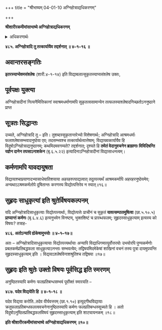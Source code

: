 +++
title = "श्रीभाष्यम् 04-01-10 अग्निहोत्राद्यधिकरणम्"

+++


**श्रीशारीरकमीमांसाभाष्ये अग्निहोत्राद्यधिकरणम्**

<details><summary>अधिकरणार्थः</summary>

अग्निहोत्रादिकं नित्य-नैमित्तिकरूपं कर्म अनुष्ठेयविद्यार्थत्वात् अवश्यं कर्तव्यमेव
</details>

**४८५. अग्निहोत्रादि तु तत्कार्यायैव तद्दर्शनात् ॥ ४–१–१६ ॥**

## अवान्तरसङ्गतिः

**इतरस्याप्येवमसंश्लेषः** (शारी.४-१-१४) इति विद्याबलात्सुकृतस्याप्यसंश्लेष उक्तः,

## पूर्वपक्षः युक्त्या

अग्निहोत्रादीनां नित्यनैमित्तिकानां स्वाश्रमधर्माणामपि सुकृतत्वसामान्येन तत्फलस्याश्लेषादनिच्छतोऽननुष्ठाने प्राप्त

## सूत्रतः सिद्धान्तः

उच्यते, अग्निहोत्रादि तु – इति। तुशब्दस्सुकृतान्तरेभ्यो विशेषणार्थः;
अग्निहोत्रादि आश्रमधर्माः फलाश्लेषासम्भवादनुष्ठेया एव; तदसम्भवश्च तत्कार्यार्थत्वात्तेषाम्; विद्याख्यकार्यायैव हि विदुषोऽग्निहोत्राद्यनुष्ठानम्; कथमिदमवगम्यते? तद्दर्शनात्; दृश्यते हि **तमेतं वेदानुवचनेन ब्राह्मणाः विविदिषन्ति यज्ञेन दानेन तपसाऽनाशकेन** (बृ.६.५.२२) इत्यादिनाऽग्निहोत्रादीनां विद्यासाधनत्वम्।

## कर्मणामपि यावदायुषता

विद्यायाश्चाप्रयाणादभ्यासाधेयातिशयाया अहरहरुत्पाद्यत्वात् तदुत्पत्त्यर्थं आश्रमकर्मापि अहरहरनुष्ठेयमेव; अन्यथाऽऽश्रमकर्मलोपे दूषितान्तः करणस्य विद्योत्पत्तिरेव न स्यात्॥१६॥

## सुहृदः साधुकृत्यां इति श्रुतेर्विषयकल्पनम्

यदि अग्निहोत्रादिसाधुकृत्याः विद्योत्पत्त्यर्थाः, विद्योत्पत्तेः प्राचीनं च सुकृतं **यावत्सम्पातमुषित्वा** (छा.५.१०.५) **प्राप्यान्तं कर्मणः** (बृ.६.४.६) इत्यनुभवेन विनष्टम्, भुक्तशिष्टं च प्रारब्धफलम्;
सुहृदस्साधुकृत्याम् इत्यस्य को विषयः? तत्राह-

**४८६. अतोऽन्यापि ह्येकेषामुभयोः ॥ ४–१–१७॥**

अतः – अग्निहोत्रादिसाधुकृत्यायाः विद्योत्पत्त्यर्थायाः अन्यापि विद्याधिगमात्पूर्वोत्तरयोः उभयोरपि पुण्यकर्मणोः प्रबलकर्मप्रतिबद्धफला साधुकृत्याऽनन्ताः सम्भवत्येव; तद्विषयमिदमेकेषां शाखिनां वचनं तस्य पुत्रा दायमुपयन्ति सुहृदस्साधुकृत्याम् इति । विद्ययाऽश्लेषविनाशश्रुतिश्च तद्विषया ॥१७॥

## सुहृदः इति श्रुतेः उक्तो विषयः पूर्वसिद्ध इति स्मरणम्

अनुष्ठितस्यापि कर्मणः फलप्रतिबन्धसम्भवं पूर्वोक्तं स्मारयति –

**४८७. यदेव विद्ययेति हि ॥ ४–१–१८ ॥**

यदेव विद्यया करोति..तदेव वीर्यवत्तरम् (छा.१.१०) इत्युद्गीथविद्यायाः क्रतुफलाप्रतिबन्धफलत्ववचनेनानुष्ठितस्यापि कर्मणः फलप्रतिबन्धस्सूच्यते हि । अतो विदुषोऽनुष्ठितप्रतिबद्धफलविषयं सुहृदस्साधुकृत्याम् इति शाट्यायनकम् ॥१८॥

**इति श्रीशारीरकमीमांसाभाष्ये अग्निहोत्राद्यधिकरणम् ॥१०॥**


